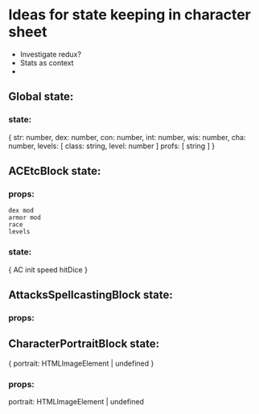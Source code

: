 # Ideas for state keeping in character sheet

* Investigate redux?
* Stats as context
* 

## Global state:
### state:
{
    str: number,
    dex: number,
    con: number,
    int: number,
    wis: number,
    cha: number,
    levels: [
        class: string,
        level: number
    ]
    profs: [ string ]
}

## ACEtcBlock state:

### props:
    dex mod
    armor mod
    race
    levels

### state:

{
    AC
    init
    speed
    hitDice
}

## AttacksSpellcastingBlock state:

### props:

## CharacterPortraitBlock state:

{
    portrait: HTMLImageElement | undefined
}

### props:

portrait: HTMLImageElement | undefined